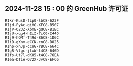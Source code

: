 ## 2024-11-28 15 : 00 的 GreenHub 许可证
```
RIkr-KusD-fLp0-lbC8-623F
RIjd-FyAc-giVG-XFC8-B507
RIjV-O23Z-XbmE-gQC8-B1BC
RIjU-xqg4-hEzZ-7zC8-2440
RIj9-hQMf-T49d-86C8-1D6C
RIiD-gXnv-eCCN-cnC8-D025
RIhp-xhJp-cCnG-rBC8-664C
RIgR-Vtgc-jtxW-t4C8-646D
RIfs-Ut7l-dKO5-t4C8-76EA
RIea-DTie-O72X-JvC8-EFC6
```
